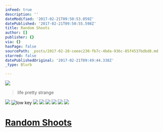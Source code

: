 ```yaml
---
inFeed: true
description: ''
dateModified: '2017-02-21T09:50:53.059Z'
datePublished: '2017-02-21T09:50:55.598Z'
title: Random Shoots
author: []
publisher: {}
via: {}
hasPage: false
sourcePath: _posts/2017-02-20-ceeec230-fb7c-4bda-936c-85f4537bdbd8.md
starred: false
datePublishedOriginal: '2017-02-21T09:49:44.338Z'
_type: Blurb

---
```

![](https://the-grid-user-content.s3-us-west-2.amazonaws.com/4c78a2a6-c067-4d66-9f97-c721d5f5b95d.jpg)

> life pretty strange

![](https://the-grid-user-content.s3-us-west-2.amazonaws.com/05e7ae7b-2346-4422-bf28-e41763d0373d.jpg)
![low key](https://the-grid-user-content.s3-us-west-2.amazonaws.com/87530981-4f8b-499f-afa8-19566f1de3b2.jpg)
![](https://the-grid-user-content.s3-us-west-2.amazonaws.com/2ea85399-8a16-4186-bf05-ed86df041276.jpg)
![](https://s3-us-west-2.amazonaws.com/the-grid-img/p/d3037ccbe7355c694ef3076b488e35b5c3823499.png)
![](https://the-grid-user-content.s3-us-west-2.amazonaws.com/2c0bf37e-3eb3-4263-95f1-a1428b52097f.jpg)
![](https://imgflo.herokuapp.com/graph/2b2431f8e7ba7b0/2e5d9949bebd50da6e930e9ba930d244/croprotate.jpg?cropheight=929&cropwidth=1058&degrees=0&input=https%3A%2F%2Fs3-us-west-2.amazonaws.com%2Fthe-grid-img%2Fp%2Ff642b90b48b7b9638052bc69e1c569045067af2f.jpg&x=0&y=16)
![](https://the-grid-user-content.s3-us-west-2.amazonaws.com/5ecb41e3-45d1-4ad0-85d3-cd8a29293228.jpg)
![](https://the-grid-user-content.s3-us-west-2.amazonaws.com/091abc99-63d3-45af-9dea-efafdc8d66ea.jpg)

# [Random Shoots][0]

[0]: http://pilido.com/random-shots